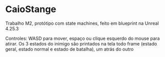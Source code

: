 # CaioStange
Trabalho M2, protótipo com state machines, feito em blueprint na Unreal 4.25.3

Controles: WASD para mover, espaço ou clique esquerdo do mouse para atirar.
Os 3 estados do inimigo são printados na tela todo frame (estado geral, estado normal e estado de batalha), um atrás do outro
